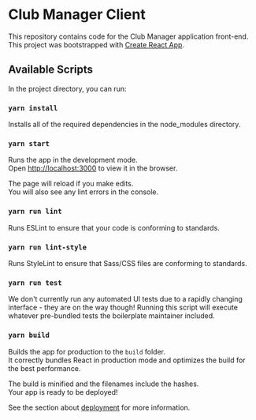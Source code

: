 # Club Manager Client

This repository contains code for the Club Manager application front-end. This project was bootstrapped with [Create React App](https://github.com/facebook/create-react-app).

## Available Scripts

In the project directory, you can run:

### `yarn install`

Installs all of the required dependencies in the node_modules directory.

### `yarn start`

Runs the app in the development mode.<br />
Open [http://localhost:3000](http://localhost:3000) to view it in the browser.

The page will reload if you make edits.<br />
You will also see any lint errors in the console.

### `yarn run lint`

Runs ESLint to ensure that your code is conforming to standards.

### `yarn run lint-style`

Runs StyleLint to ensure that Sass/CSS files are conforming to standards.

### `yarn run test`

We don't currently run any automated UI tests due to a rapidly changing interface - they are on the way though! Running this script will execute whatever pre-bundled tests the boilerplate maintainer included.

### `yarn build`

Builds the app for production to the `build` folder.<br />
It correctly bundles React in production mode and optimizes the build for the best performance.

The build is minified and the filenames include the hashes.<br />
Your app is ready to be deployed!

See the section about [deployment](https://facebook.github.io/create-react-app/docs/deployment) for more information.